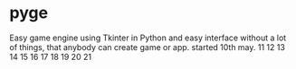 # pyge
Easy game engine using Tkinter in Python and easy interface without a lot of things, that anybody can create game or app.
started 10th may.
11 
12 
13 
14 
15 
16 
17 
18 
19 
20 
21 
